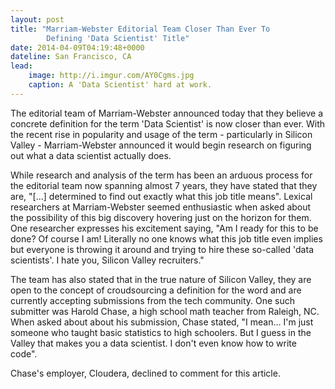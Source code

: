 ```yaml
---
layout: post
title: "Marriam-Webster Editorial Team Closer Than Ever To
		Defining 'Data Scientist' Title"
date: 2014-04-09T04:19:48+0000
dateline: San Francisco, CA
lead:
    image: http://i.imgur.com/AY0Cgms.jpg
    caption: A 'Data Scientist' hard at work.
---
```


The editorial team of Marriam-Webster announced today that they believe a concrete
definition for the term 'Data Scientist' is now closer than ever. With the recent
rise in popularity and usage of the term - particularly in Silicon Valley - 
Marriam-Webster announced it would begin research on figuring out what a data
scientist actually does. 

While research and analysis of the term has been an arduous process for the editorial
team now spanning almost 7 years, they have stated that they are, "[...] determined to
find out exactly what this job title means". Lexical researchers at Marriam-Webster
seemed enthusiastic when asked about the possibility of this big discovery hovering
just on the horizon for them. One researcher expresses his excitement saying, 
"Am I ready for this to be done? Of course I am! Literally no one knows what this
job title even implies but everyone is throwing it around and trying to hire these
so-called 'data scientists'. I hate you, Silicon Valley recruiters."

The team has also stated that in the true nature of Silicon Valley, they are open
to the concept of croudsourcing a definition for the word and are currently accepting
submissions from the tech community. One such submitter was Harold Chase, a high school
math teacher from Raleigh, NC. When asked about about his submission, Chase stated,
"I mean... I'm just someone who taught basic statistics to high schoolers. But I guess
in the Valley that makes you a data scientist. I don't even know how to write code".

Chase's employer, Cloudera, declined to comment for this article.